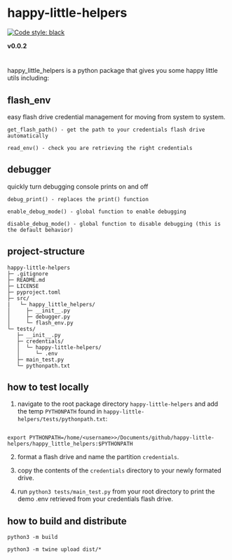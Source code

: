 # happy-little-helpers

[![Code style: black](https://img.shields.io/badge/code%20style-black-000000.svg)](https://github.com/psf/black)  

**v0.0.2**  

#

happy_little_helpers is a python package that gives you some happy little utils including:


## flash_env

easy flash drive credential management for moving from system to system.

```
get_flash_path() - get the path to your credentials flash drive automatically 

read_env() - check you are retrieving the right credentials
```
## debugger

quickly turn debugging console prints on and off

```
debug_print() - replaces the print() function

enable_debug_mode() - global function to enable debugging

disable_debug_mode() - global function to disable debugging (this is the default behavior)

```


## project-structure
```
happy-little-helpers
├─ .gitignore
├─ README.md
├─ LICENSE
├─ pyproject.toml
├─ src/  
|   └─ happy_little_helpers/
│     ├─ __init__.py
│     ├─ debugger.py
│     └─ flash_env.py
└─ tests/
   ├─ __init__.py
   ├─ credentials/
   │  └─ happy-little-helpers/
   │     └─ .env
   ├─ main_test.py
   └─ pythonpath.txt

```

## how to test locally

1. navigate to the root package directory `happy-little-helpers` and add the temp `PYTHONPATH` found in `happy-little-helpers/tests/pythonpath.txt`: 

```

export PYTHONPATH=/home/<username>>/Documents/github/happy-little-helpers/happy_little_helpers:$PYTHONPATH

```

2. format a flash drive and name the partition `credentials`. 

3. copy the contents of the `credentials` directory to your newly formated drive.

4. run `python3 tests/main_test.py` from your root directory to print the demo .env retrieved from your credentials flash drive.

## how to build and distribute

```
python3 -m build

python3 -m twine upload dist/*
```